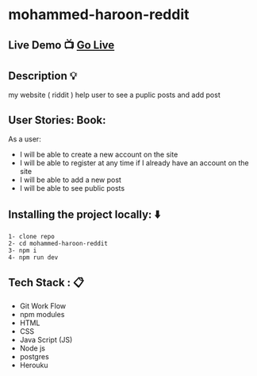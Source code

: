 # mohammed-haroon-reddit

## Live Demo :tv: [Go Live](https://mohammedharoonreddit.herokuapp.com/)

## Description :bulb:
my website ( riddit ) help user to see a puplic posts and add post

## User Stories: Book:
As a user:
- I will be able to create a new account on the site
- I will be able to register at any time if I already have an account on the site
- I will be able to add a new post
- I will be able to see public posts


## Installing the project locally: :arrow_down:
```
1- clone repo 
2- cd mohammed-haroon-reddit
3- npm i 
4- npm run dev
```


## Tech Stack : :clipboard:
* Git Work Flow
* npm modules
* HTML
* CSS
* Java Script (JS)
* Node js
* postgres
* Herouku

